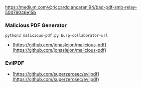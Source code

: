 https://medium.com/@riccardo.ancarani94/bad-pdf-smb-relay-50076046e15b
### Malicious PDF Generator

```shell
python3 malicious-pdf.py burp-collaborator-url
```

- [https://github.com/jonaslejon/malicious-pdf](https://github.com/jonaslejon/malicious-pdf)

### EvilPDF

- [https://github.com/superzerosec/evilpdf](https://github.com/superzerosec/evilpdf)